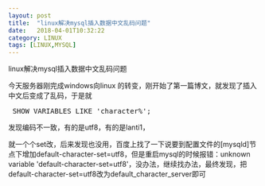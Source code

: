 ```yaml
---
layout: post
title:  "linux解决mysql插入数据中文乱码问题"
date:   2018-04-01T10:32:22
category: LINUX
tags: [LINUX,MYSQL]
---
```


linux解决mysql插入数据中文乱码问题

<p>今天服务器刚完成windows向linux 的转变，刚开始了第一篇博文，就发现了插入中文后变成了乱码，于是就</p><pre class="brush:sql;toolbar:false">&nbsp;SHOW&nbsp;VARIABLES&nbsp;LIKE&nbsp;&#39;character%&#39;;</pre><p>发现编码不一致，有的是utf8，有的是lanti1，</p><p>就一个个set改，后来发现也没用，百度上找了一下说要到配置文件的[mysqld]节点下增加default-character-set=utf8，但是重启mysql的时候报错：unknown variable &#39;default-character-set=utf8&#39;，没办法，继续找办法，最终发现，把default-character-set=utf8改为default_character_server即可</p>